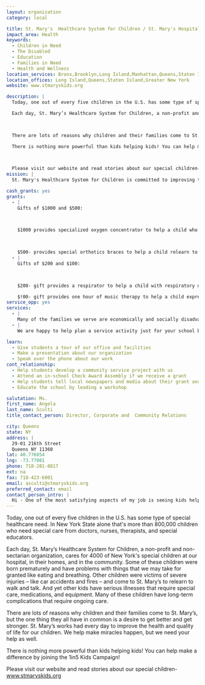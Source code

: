 ```yaml
---
layout: organization
category: local

title: St. Mary's  Healthcare System for Children / St. Mary's Hospital for Children
impact_area: Health
keywords: 
  - Children in Need
  - The Disabled
  - Education
  - Families in Need
  - Health and Wellness
location_services: Bronx,Brooklyn,Long Island,Manhattan,Queens,Staten Island,Greater New York
location_offices: Long Island,Queens,Staten Island,Greater New York
website: www.stmaryskids.org

description: |
  Today, one out of every five children in the U.S. has some type of special healthcare need. In New York State alone that's more than 800,000 children who need special care from doctors, nurses, therapists, and special educators. 

  Each day, St. Mary’s Healthcare System for Children, a non-profit and non-sectarian organization, cares for 4000 of New York's special children at our hospital, in their homes, and in the community. Some of these children were born prematurely and have problems with things that we may take for granted like eating and breathing. Other children were victims of severe injuries – like car accidents and fires – and come to St. Mary’s to relearn to walk and talk.  And yet other kids have serious illnesses that require special care, medications, and equipment. Many of these children have long-term complications that require ongoing care.

  

  There are lots of reasons why children and their families come to St. Mary’s, but the one thing they all have in common is a desire to get better and get stronger. St. Mary’s works had every day to improve the health and quality of life for our children. We help make miracles happen, but we need your help as well. 

  There is nothing more powerful than kids helping kids! You can help make a difference by joining the 1in5 Kids Campaign!

  

  Please visit our website and read stories about our special children-www.stmaryskids.org	
mission: |
  St. Mary's Healthcare System for Children is committed to improving the health and quality of life for children and families with special needs. St. Mary's values children, families, and those who serve them, treating all with compassion, dignity and sensitivity to diversity, within an environment that recognizes individual needs and contributions. St. Mary's values ethical behavior in all aspects of its clinical, scientific and administrative work. St. Mary's values achievement, encouraging excellence in all endeavors of the System, fostering collegiality and maintaining High clinical standards of care. St. Mary's values service, through commitment to designing, developing, and delivering accessible and economically sound health care programs, independently and through partnerships, integration and collaboration. values creativity and flexibility to meet the challenges of the future.

cash_grants: yes
grants: 
  - |
    Gifts of $1000 and $500:

    

    $1000 provides specialized oxygen concentrator to help a child who is having difficulty breathing on his own; or a syringe pump that automatically measures the exact doese of multiple medications a child needs.

    

    $500- provides special orthotics braces to help a child relearn to walk on this own/ or special feeding utensils to help children transition from feeding tubes to independent feeding.
  - |
    Gifts of $200 and $100:

    

    $200- gift provides a respirator to help a child with respiratory disease breathe; or aquatic therapy to decrease a child's pain and muscle spasms and improve balance. 

    $!00- gift provides one hour of music therapy to help a child express himself and better cope with symptoms; or a nebulizer to administer medication to a child with asthmas or cystic fibrosis.
service_opp: yes
services: 
  - |
    Many of the families we serve are economically and socially disadvantaged so they often go without on special occasions like birthdays and holidays.  To help, you could hold a drive to collect new clothing, food or gift certificates.
  - |
    We are happy to help plan a service activity just for your school based on the grade level, number of students, and time available. Please call us to discuss options.

learn: 
  - Give students a tour of our office and facilities
  - Make a presentation about our organization
  - Speak over the phone about our work
cont_relationship: 
  - Help students develop a community service project with us
  - Attend an in-school Check Award Assembly if we receive a grant
  - Help students tell local newspapers and media about their grant and/or project with us
  - Educate the school by leading a workshop

salutation: Ms.
first_name: Angela
last_name: Sculti
title_contact_person: Director, Corporate and  Community Relations

city: Queens
state: NY
address: |
  29-01 216th Street  
  Queens NY 11360
lat: 40.776054
lng: -73.77001
phone: 718-281-8817
ext: na
fax: 718-423-6001
email: asculti@stmaryskids.org
preferred_contact: email
contact_person_intro: |
  Hi - One of the most satisfying aspects of my job is seeing kids help kids. All children are special, yet it takes a very special child to help a child in need; and you are special because you are reading this right now! I also know that when you read our children’s stories you will recognize people you know - friends, siblings, teachers, parents, coaches, and yourself too. You will also recognize traits you admire in our children – bravery, courage and determination.  Spend some time and learn as much as you can about our children. Once you decide to help us you will do it with all your heart, which is all we can ask.  Thank you for helping us care of our special children.
---
```

Today, one out of every five children in the U.S. has some type of special healthcare need. In New York State alone that's more than 800,000 children who need special care from doctors, nurses, therapists, and special educators. 

Each day, St. Mary’s Healthcare System for Children, a non-profit and non-sectarian organization, cares for 4000 of New York's special children at our hospital, in their homes, and in the community. Some of these children were born prematurely and have problems with things that we may take for granted like eating and breathing. Other children were victims of severe injuries – like car accidents and fires – and come to St. Mary’s to relearn to walk and talk.  And yet other kids have serious illnesses that require special care, medications, and equipment. Many of these children have long-term complications that require ongoing care.



There are lots of reasons why children and their families come to St. Mary’s, but the one thing they all have in common is a desire to get better and get stronger. St. Mary’s works had every day to improve the health and quality of life for our children. We help make miracles happen, but we need your help as well. 

There is nothing more powerful than kids helping kids! You can help make a difference by joining the 1in5 Kids Campaign!



Please visit our website and read stories about our special children-www.stmaryskids.org	